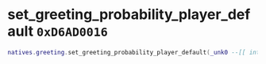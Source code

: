 # set_greeting_probability_player_default `0xD6AD0016`

```lua
natives.greeting.set_greeting_probability_player_default(_unk0 --[[ integer ]])
```